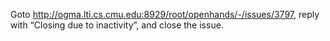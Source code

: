 Goto http://ogma.lti.cs.cmu.edu:8929/root/openhands/-/issues/3797, reply with “Closing due to inactivity”, and close the issue.